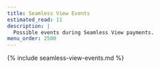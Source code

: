 ```yaml
---
title: Seamless View Events
estimated_read: 11
description: |
  Possible events during Seamless View payments.
menu_order: 2500
---
```


{% include seamless-view-events.md %}
